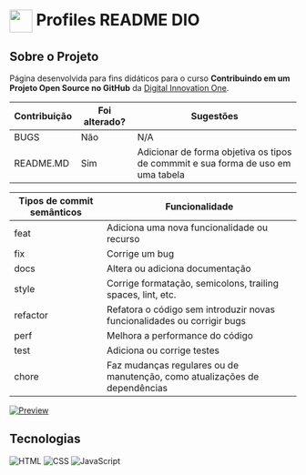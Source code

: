 <h1>
    <a href="https://www.dio.me/">
     <img align="center" width="40px" src="https://hermes.digitalinnovation.one/assets/diome/logo-minimized.png"></a>
    <span> Profiles README DIO</span>
</h1>

## Sobre o Projeto
Página desenvolvida para fins didáticos para o curso **Contribuindo em um Projeto Open Source no GitHub** da [Digital Innovation One](https://www.dio.me/). 


| Contribuição  | Foi alterado? | Sugestões |
| ------------- | ------------- | --------- |
| BUGS          | Não           |  N/A      |
| README.MD     | Sim           |Adicionar de forma objetiva os tipos de commmit e sua forma de uso em uma tabela|

| Tipos de commit semânticos | Funcionalidade|
| ---------------------------|---------------|
|feat                        | Adiciona uma nova funcionalidade ou recurso|
|fix                         | Corrige um bug|
|docs                        | Altera ou adiciona documentação|
|style                       | Corrige formatação, semicolons, trailing spaces, lint, etc.|
|refactor                    | Refatora o código sem introduzir novas funcionalidades ou corrigir bugs|
|perf                        | Melhora a performance do código|
|test                        | Adiciona ou corrige testes|
|chore                       | Faz mudanças regulares ou de manutenção, como atualizações de dependências|

[![Preview](https://img.shields.io/badge/Preview-000?style=for-the-badge&logo=github&logoColor=30A3DC)](https://digitalinnovationone.github.io/dio-lab-open-source/)

## Tecnologias
![HTML](https://img.shields.io/badge/HTML-000?style=for-the-badge&logo=html5&logoColor=30A3DC)
![CSS](https://img.shields.io/badge/CSS-000?style=for-the-badge&logo=css3&logoColor=E94D5F)
![JavaScript](https://img.shields.io/badge/JavaScript-000?style=for-the-badge&logo=javascript&logoColor=30A3DC)
